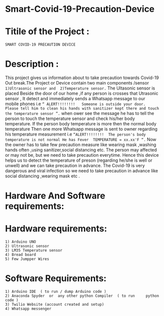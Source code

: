 # Smart-Covid-19-Precaution-Device
# Titile of the Project : 
    SMART COVID-19 PRECAUTION DEVICE
# Description : 
   This project gives us information about to take precaution towards Covid-19 Out break.The Project or Device contain two main components /sensor
       `1)Ultrasonic sensor and 
       2)Temperature sensor.`
	           The Ultasonic sensor is placed Beside the door of our home ,if any person is crosses that Utrasonic sensor , It  detect and immediately sends a Whatsapp message to our mobile phones i.e 
`“ ALERT!!!!!!!!   Someone is outside your door. Please tell him to clean his hands with sanitizer kept there and touch the temperature sensor ”.` when ower see the message he has to tell the person to touch the temperature sensor and check his/her body temperature. If the person body temperature is more then the normal body temperature
Then one more Whatsapp message is sent to owner regarding his temperature measurement i.e
 `“ALERT!!!!!!!!  The person's body temperature is not normal He has Fever 
TEMPERATURE = xx.xx'F “.`
	Now the owner has to take few precaution measure like wearing mask ,washing hands often ,using sanitizer,social distancing etc. The person may affected or may not be, but we need to take precaution everytime.
Hence this device helps us to detect the temperature of preson (regarding he/she is well or unwell) and we can take precaution in advance.
The Covid-19 is very dangerous and viral infection so we need to take precaution in advance like social distancing ,wearing mask etc .
# Hardware And Software requirements:
   # Hardware requirements:
    1) Arduino UNO 
    2) Ultrasonic sensor
    3) LM35 Temperature sensor 
    4) Bread board
    5) Few Jumpper Wires
   # Software Requirements:
    1) Arduino IDE  ( to run / dump Arduino code )
    2) Anaconda Spyder  or  any other python Compiler  ( to run     python code )
    3) Twilio Website (account created and setup)
    4) Whatsapp messenger
